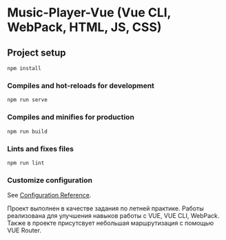 # Music-Player-Vue (Vue CLI, WebPack, HTML, JS, CSS)

## Project setup
```
npm install
```

### Compiles and hot-reloads for development
```
npm run serve
```

### Compiles and minifies for production
```
npm run build
```

### Lints and fixes files
```
npm run lint
```

### Customize configuration
See [Configuration Reference](https://cli.vuejs.org/config/).

Проект выполнен в качестве задания по летней практике. Работы реализована для улучшения навыков работы с VUE, VUE CLI, WebPack. Также в проекте присутсвует небольшая маршрутизация с помощью VUE Router.
